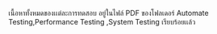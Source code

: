 เนื้อหาทั้งหมดของเเต่ละการทดสอบ อยู่ในไฟล์ PDF ของโฟลเดอร์ Automate Testing,Performance Testing
,System Testing เรียบร้อยเเล้ว